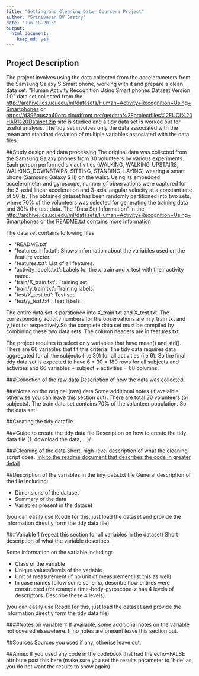 ```yaml
---
title: "Getting and Cleaning Data- Coursera Project"
author: "Srinivasan BV Sastry"
date: "Jun-18-2015"
output:
  html_document:
    keep_md: yes
---
```

 
## Project Description
The project involves using the data collected from the accelerometers from the Samsung Galaxy S Smart phone, working with it and 
prepare a clean data set. "Human Activity Recognition Using Smart phones Dataset Version 1.0" data set collected from  the 
http://archive.ics.uci.edu/ml/datasets/Human+Activity+Recognition+Using+Smartphones or 
https://d396qusza40orc.cloudfront.net/getdata%2Fprojectfiles%2FUCI%20HAR%20Dataset.zip site is studied and a tidy 
data set is worked out for useful analysis. The tidy set involves only the data associated with  the mean and standard deviation of 
multiple variables associated  with the data files. 
 
##Study design and data processing
The original data  was collected from the Samsung Galaxy phones from 30 volunteers by various experiments. 
Each person performed six activities (WALKING, WALKING_UPSTAIRS, WALKING_DOWNSTAIRS, SITTING, STANDING, LAYING) wearing a 
smart phone (Samsung Galaxy S II) on the waist. Using its embedded accelerometer and gyroscope, number of observations were captured  for 
the 3-axial linear acceleration and 3-axial angular velocity at a constant rate of 50Hz. The obtained dataset has been randomly partitioned 
into two sets, where 70% of the volunteers was selected for generating the training data and 30% the test data.
The "Data Set Information" in the http://archive.ics.uci.edu/ml/datasets/Human+Activity+Recognition+Using+Smartphones or the README.txt contains more
information

The data set contains following files 

* 'README.txt'
* 'features_info.txt': Shows information about the variables used on the feature vector.
* 'features.txt': List of all features.
* 'activity_labels.txt': Labels for  the x_train and x_test with their activity name.
* 'train/X_train.txt': Training set.
* 'train/y_train.txt': Training labels.
* 'test/X_test.txt': Test set.
* 'test/y_test.txt': Test labels.

The entire data set is partitioned into X_train.txt and X_test.txt. The corresponding activity numbers for the observations are in y_train.txt 
and y_test.txt respectively.So the complete data set must be compiled by combining these two data sets. The column headers are in features.txt.  

The project requires to select only variables that have mean() and std().  There are 66 variables that fit this criteria. The tidy data requires 
data aggregated for all the subjects ( i.e.30) for all activities (i.e 6). So the final tidy data set is expected to have 6 * 30 = 180 rows  for all 
subjects and activities and  66 variables + subject + activities = 68 columns. 

###Collection of the raw data
Description of how the data was collected.
 
###Notes on the original (raw) data 
Some additional notes (if avaialble, otherwise you can leave this section out).
There are total 30 volunteers (or subjects). The train data set contains 70% of the volunteer population. So the data set  

##Creating the tidy datafile
 
###Guide to create the tidy data file
Description on how to create the tidy data file (1. download the data, ...)/
 
###Cleaning of the data
Short, high-level description of what the cleaning script does. [link to the readme document that describes the code in greater detail]()
 
##Description of the variables in the tiny_data.txt file
General description of the file including:
 - Dimensions of the dataset
 - Summary of the data
 - Variables present in the dataset
 
(you can easily use Rcode for this, just load the dataset and provide the information directly form the tidy data file)
 
###Variable 1 (repeat this section for all variables in the dataset)
Short description of what the variable describes.
 
Some information on the variable including:
 - Class of the variable
 - Unique values/levels of the variable
 - Unit of measurement (if no unit of measurement list this as well)
 - In case names follow some schema, describe how entries were constructed (for example time-body-gyroscope-z has 4 levels of descriptors. Describe these 4 levels). 
 
(you can easily use Rcode for this, just load the dataset and provide the information directly form the tidy data file)
 
####Notes on variable 1:
If available, some additional notes on the variable not covered elsewehere. If no notes are present leave this section out.
 
##Sources
Sources you used if any, otherise leave out.
 
##Annex
If you used any code in the codebook that had the echo=FALSE attribute post this here (make sure you set the results parameter to 'hide' as you do not want the results to show again)
